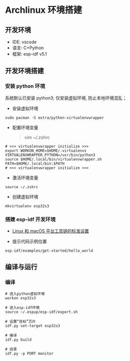 # Archlinux 环境搭建

## 开发环境

- IDE: vscode
- 语言: C+Python
- 框架: esp-idf v5.1

## 开发环境搭建

### 安装 python 环境

系统默认已安装 python3;
仅安装虚拟环境, 防止本地环境混乱；

- 安装虚拟环境

```shell
sudo pacman -S extra/python-virtualenvwrapper
```

- 配置环境变量
  > vim ~/.zshrc

```shell
# >>> virtualenvwrapper initialize >>>
export WORKON_HOME=$HOME/.virtualenvs
VIRTUALENVWRAPPER_PYTHON=/usr/bin/python3
source $HOME/.local/bin/virtualenvwrapper.sh
PATH=$HOME/.local/bin:$PATH
# <<< virtualenvwrapper initialize <<<
```

- 激活环境变量

```shell
source ~/.zshrc
```

- 创建虚拟环境

```shell
mkvirtualenv esp32s3
```

### 搭建 esp-idf 开发环境

- [Linux 和 macOS 平台工具链的标准设置](https://docs.espressif.com/projects/esp-idf/zh_CN/latest/esp32s3/get-started/linux-macos-setup.html)

- 提示代码示例位置

```shell
esp-idf/examples/get-started/hello_world
```

## 编译与运行

### 编译

```shell
# 进入python虚拟环境
workon esp32s3

# 进入esp-idf环境
source ~/.espup/esp-idf/export.sh

# 设置“目标”芯片
idf.py set-target esp32s3

# 编译
idf.py build

# 烧录
idf.py -p PORT monitor
```
